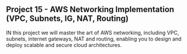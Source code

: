 ## Project 15 - AWS Networking Implementation (VPC, Subnets, IG, NAT, Routing)

IN this project we will master the art of AWS networking, including VPC, subnets, internet gateways, NAT and routing, enabling you to design and deploy scalable and secure cloud architectures.